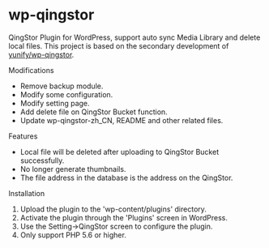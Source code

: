 # wp-qingstor
QingStor Plugin for WordPress, support auto sync Media Library and delete local files.
This project is based on the secondary development of [yunify/wp-qingstor](https://github.com/yunify/wp-qingstor).

Modifications

- Remove backup module.
- Modify some configuration.
- Modify setting page.
- Add delete file on QingStor Bucket function.
- Update wp-qingstor-zh_CN, README and other related files.

Features

- Local file will be deleted after uploading to QingStor Bucket successfully.
- No longer generate thumbnails.
- The file address in the database is the address on the QingStor.

Installation

1. Upload the plugin to the 'wp-content/plugins' directory.
2. Activate the plugin through the 'Plugins' screen in WordPress.
3. Use the Setting->QingStor screen to configure the plugin.
4. Only support PHP 5.6 or higher.